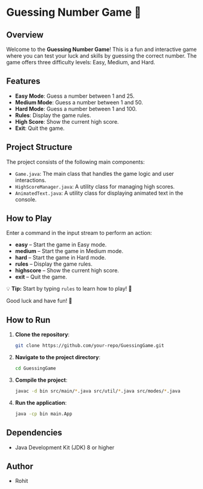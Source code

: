 # Guessing Number Game 🎲

## Overview
Welcome to the **Guessing Number Game**! This is a fun and interactive game where you can test your luck and skills by guessing the correct number. The game offers three difficulty levels: Easy, Medium, and Hard.

## Features
- **Easy Mode**: Guess a number between 1 and 25.
- **Medium Mode**: Guess a number between 1 and 50.
- **Hard Mode**: Guess a number between 1 and 100.
- **Rules**: Display the game rules.
- **High Score**: Show the current high score.
- **Exit**: Quit the game.

## Project Structure
The project consists of the following main components:
- `Game.java`: The main class that handles the game logic and user interactions.
- `HighScoreManager.java`: A utility class for managing high scores.
- `AnimatedText.java`: A utility class for displaying animated text in the console.

## How to Play
Enter a command in the input stream to perform an action:
- **easy** – Start the game in Easy mode.
- **medium** – Start the game in Medium mode.
- **hard** – Start the game in Hard mode.
- **rules** – Display the game rules.
- **highscore** – Show the current high score.
- **exit** – Quit the game.

💡 **Tip:** Start by typing `rules` to learn how to play! 🎯

Good luck and have fun! 🚀

## How to Run
1. **Clone the repository**:
    ```sh
    git clone https://github.com/your-repo/GuessingGame.git
    ```
2. **Navigate to the project directory**:
    ```sh
    cd GuessingGame
    ```
3. **Compile the project**:
    ```sh
    javac -d bin src/main/*.java src/util/*.java src/modes/*.java
    ```
4. **Run the application**:
    ```sh
    java -cp bin main.App
    ```

## Dependencies
- Java Development Kit (JDK) 8 or higher

## Author
- Rohit